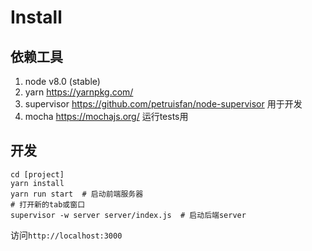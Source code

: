 # Install

## 依赖工具
1. node v8.0 (stable)
2. yarn https://yarnpkg.com/
3. supervisor https://github.com/petruisfan/node-supervisor 用于开发
4. mocha https://mochajs.org/ 运行tests用

## 开发
```
cd [project]
yarn install
yarn run start  # 启动前端服务器
# 打开新的tab或窗口
supervisor -w server server/index.js  # 启动后端server

```

访问`http://localhost:3000`






